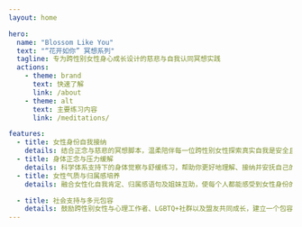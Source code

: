 ```yaml
---
layout: home

hero:
  name: "Blossom Like You"
  text: "“花开如你” 冥想系列"
  tagline: 专为跨性别女性身心成长设计的慈悲与自我认同冥想实践
  actions:
    - theme: brand
      text: 快速了解
      link: /about
    - theme: alt
      text: 主要练习内容
      link: /meditations/

features:
  - title: 女性身份自我接纳
    details: 结合正念与慈悲的冥想脚本，温柔陪伴每一位跨性别女性探索真实自我是安全且被肯定的一步。
  - title: 身体正念与压力缓解
    details: 科学体系支持下的身体觉察与舒缓练习，帮助你更好地理解、接纳并安抚自己的身体。
  - title: 女性气质与归属感培养
    details: 融合女性化自我肯定、归属感语句及姐妹互助，使每个人都能感受到女性身份的温暖与支持。

  - title: 社会支持与多元包容
    details: 鼓励跨性别女性与心理工作者、LGBTQ+社群以及盟友共同成长，建立一个包容、尊重和理解的支持网络。
---
```

